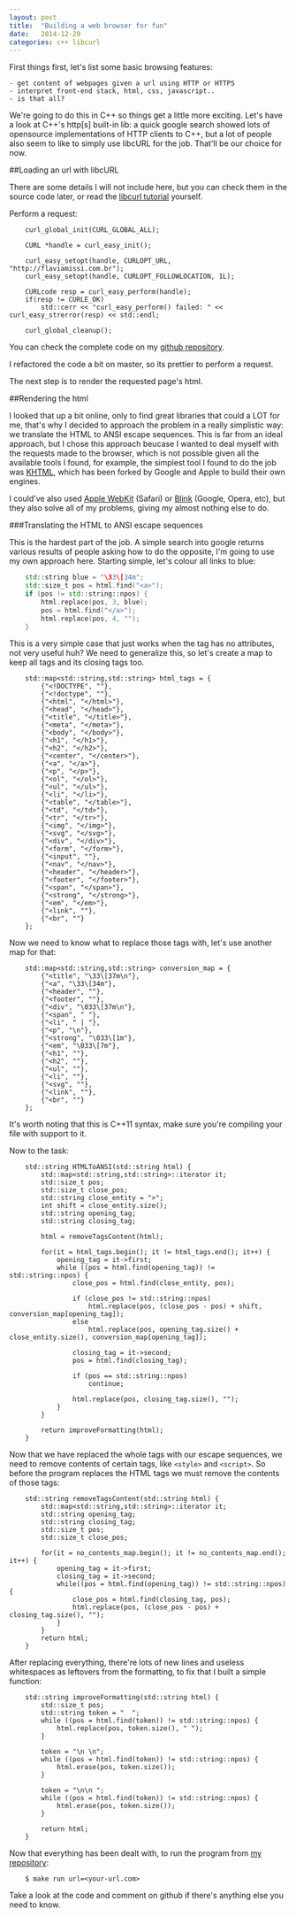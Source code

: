 ```yaml
---
layout: post
title:  "Building a web browser for fun"
date:   2014-12-29
categories: c++ libcurl
---
```



First things first, let's list some basic browsing features:

    - get content of webpages given a url using HTTP or HTTPS
    - interpret front-end stack, html, css, javascript..
    - is that all?


We're going to do this in C++ so things get a little more exciting. Let's have a look
at C++'s http[s] built-in lib: a quick google search showed lots of opensource implementations
of HTTP clients to C++, but a lot of people also seem to like to simply use libcURL for the job.
That'll be our choice for now.

##Loading an url with libcURL

There are some details I will not include here, but you can check them in the source code later, or
read the [libcurl tutorial](http://curl.haxx.se/libcurl/c/libcurl-tutorial.html) yourself.

Perform a request:

```
    curl_global_init(CURL_GLOBAL_ALL);

    CURL *handle = curl_easy_init();

    curl_easy_setopt(handle, CURLOPT_URL, "http://flaviamissi.com.br");
    curl_easy_setopt(handle, CURLOPT_FOLLOWLOCATION, 1L);

    CURLcode resp = curl_easy_perform(handle);
    if(resp != CURLE_OK)
        std::cerr << "curl_easy_perform() failed: " << curl_easy_strerror(resp) << std::endl;

    curl_global_cleanup();
```

You can check the complete code on my [github repository](https://github.com/flaviamissi/webbrowser-experiment/blob/cc7b2e5a0bea22157707a0636af38a45bac1f999/main.cpp).

I refactored the code a bit on master, so its prettier to perform a request.

The next step is to render the requested page's html.

##Rendering the html

I looked that up a bit online, only to find great libraries that could a LOT for me, that's why I
decided to approach the problem in a really simplistic way: we translate the HTML to ANSI escape
sequences. This is far from an ideal approach, but I chose this approach beucase I wanted to deal myself
with the requests made to the browser, which is not possible given all the available tools I found, for example,
the simplest tool I found to do the job was [KHTML](http://en.wikipedia.org/wiki/KHTML), which has been forked by
Google and Apple to build their own engines.

I could've also used [Apple WebKit](http://en.wikipedia.org/wiki/WebKit) (Safari) or
[Blink](http://en.wikipedia.org/wiki/Blink_(layout_engine)) (Google, Opera, etc), but they also solve all of my
problems, giving my almost nothing else to do.

###Translating the HTML to ANSI escape sequences

This is the hardest part of the job. A simple search into google returns various results of people asking how to do
the opposite, I'm going to use my own approach here.
Starting simple, let's colour all links to blue:

```C++
    std::string blue = "\33\[34m";
    std::size_t pos = html.find("<a>");
    if (pos != std::string::npos) {
        html.replace(pos, 3, blue);
        pos = html.find("</a>");
        html.replace(pos, 4, "");
    }
```

This is a very simple case that just works when the tag has no attributes, not very useful huh?
We need to generalize this, so let's create a map to keep all tags and its closing tags too.

```
    std::map<std::string,std::string> html_tags = {
        {"<!DOCTYPE", ""},
        {"<!doctype", ""},
        {"<html", "</html>"},
        {"<head", "</head>"},
        {"<title", "</title>"},
        {"<meta", "</meta>"},
        {"<body", "</body>"},
        {"<h1", "</h1>"},
        {"<h2", "</h2>"},
        {"<center", "</center>"},
        {"<a", "</a>"},
        {"<p", "</p>"},
        {"<ol", "</ol>"},
        {"<ul", "</ul>"},
        {"<li", "</li>"},
        {"<table", "</table>"},
        {"<td", "</td>"},
        {"<tr", "</tr>"},
        {"<img", "</img>"},
        {"<svg", "</svg>"},
        {"<div", "</div>"},
        {"<form", "</form>"},
        {"<input", ""},
        {"<nav", "</nav>"},
        {"<header", "</header>"},
        {"<footer", "</footer>"},
        {"<span", "</span>"},
        {"<strong", "</strong>"},
        {"<em", "</em>"},
        {"<link", ""},
        {"<br", ""}
    };
```

Now we need to know what to replace those tags with, let's use another map for that:

```
    std::map<std::string,std::string> conversion_map = {
        {"<title", "\33\[37m\n"},
        {"<a", "\33\[34m"},
        {"<header", ""},
        {"<footer", ""},
        {"<div", "\033\[37m\n"},
        {"<span", " "},
        {"<li", " | "},
        {"<p", "\n"},
        {"<strong", "\033\[1m"},
        {"<em", "\033\[7m"},
        {"<h1", ""},
        {"<h2", ""},
        {"<ul", ""},
        {"<li", ""},
        {"<svg", ""},
        {"<link", ""},
        {"<br", ""}
    };
```

It's worth noting that this is C++11 syntax, make sure you're compiling your file with support to it.

Now to the task:

```
    std::string HTMLToANSI(std::string html) {
        std::map<std::string,std::string>::iterator it;
        std::size_t pos;
        std::size_t close_pos;
        std::string close_entity = ">";
        int shift = close_entity.size();
        std::string opening_tag;
        std::string closing_tag;

        html = removeTagsContent(html);

        for(it = html_tags.begin(); it != html_tags.end(); it++) {
            opening_tag = it->first;
            while ((pos = html.find(opening_tag)) != std::string::npos) {
                close_pos = html.find(close_entity, pos);

                if (close_pos != std::string::npos)
                    html.replace(pos, (close_pos - pos) + shift, conversion_map[opening_tag]);
                else
                    html.replace(pos, opening_tag.size() + close_entity.size(), conversion_map[opening_tag]);

                closing_tag = it->second;
                pos = html.find(closing_tag);

                if (pos == std::string::npos)
                    continue;

                html.replace(pos, closing_tag.size(), "");
            }
        }

        return improveFormatting(html);
    }
```


Now that we have replaced the whole tags with our escape sequences, we need to remove contents of certain tags,
like `<style>` and `<script>`.
So before the program replaces the HTML tags we must remove the contents of those tags:

```
    std::string removeTagsContent(std::string html) {
        std::map<std::string,std::string>::iterator it;
        std::string opening_tag;
        std::string closing_tag;
        std::size_t pos;
        std::size_t close_pos;

        for(it = no_contents_map.begin(); it != no_contents_map.end(); it++) {
            opening_tag = it->first;
            closing_tag = it->second;
            while((pos = html.find(opening_tag)) != std::string::npos) {
                close_pos = html.find(closing_tag, pos);
                html.replace(pos, (close_pos - pos) + closing_tag.size(), "");
            }
        }
        return html;
    }
```

After replacing everything, there're lots of new lines and useless whitespaces as leftovers from the formatting,
to fix that I built a simple function:

```
    std::string improveFormatting(std::string html) {
        std::size_t pos;
        std::string token = "  ";
        while ((pos = html.find(token)) != std::string::npos) {
            html.replace(pos, token.size(), " ");
        }

        token = "\n \n";
        while ((pos = html.find(token)) != std::string::npos) {
            html.erase(pos, token.size());
        }

        token = "\n\n ";
        while ((pos = html.find(token)) != std::string::npos) {
            html.erase(pos, token.size());
        }

        return html;
    }
```

Now that everything has been dealt with, to run the program from [my repository](https://github.com/flaviamissi/webbrowser-experiment):

```
    $ make run url=<your-url.com>
```

Take a look at the code and comment on github if there's anything else you need to know.
